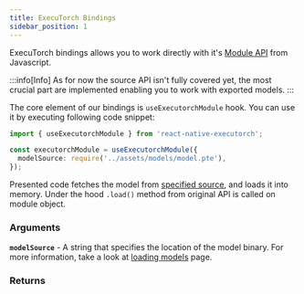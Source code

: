 ```yaml
---
title: ExecuTorch Bindings
sidebar_position: 1
---
```


ExecuTorch bindings allows you to work directly with it's [Module API](https://pytorch.org/executorch/stable/extension-module.html) from Javascript.

:::info[Info]
As for now the source API isn't fully covered yet, the most crucial part are implemented enabling you to work with exported models.
:::

The core element of our bindings is `useExecutorchModule` hook. You can use it by executing following code snippet:

```typescript
import { useExecutorchModule } from 'react-native-executorch';

const executorchModule = useExecutorchModule({
  modelSource: require('../assets/models/model.pte'),
});
```

Presented code fetches the model from [specified source](../fundamentals/loading-models.md), and loads it into memory. Under the hood `.load()` method from original API is called on module object.

### Arguments

**`modelSource`** - A string that specifies the location of the model binary. For more information, take a look at [loading models](../fundamentals/loading-models.md) page.

### Returns
